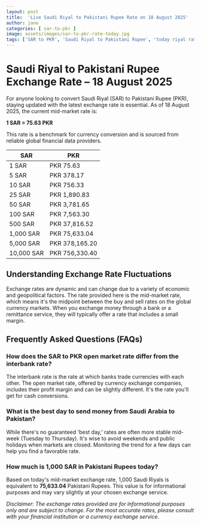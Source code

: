 ```yaml
---
layout: post
title:  'Live Saudi Riyal to Pakistani Rupee Rate on 18 August 2025'
author: jane
categories: [ sar-to-pkr ]
image: assets/images/sar-to-pkr-rate-today.jpg
tags: ['SAR to PKR', 'Saudi Riyal to Pakistani Rupee', 'today riyal rate in pakistan', 'saudi riyal rate', 'open market riyal rate']
---
```


# Saudi Riyal to Pakistani Rupee Exchange Rate – 18 August 2025

For anyone looking to convert Saudi Riyal (SAR) to Pakistani Rupee (PKR), staying updated with the latest exchange rate is essential. As of 18 August 2025, the current mid-market rate is:

**1 SAR = 75.63 PKR**

This rate is a benchmark for currency conversion and is sourced from reliable global financial data providers.

| SAR | PKR |
| --- | --- |
| 1 SAR | PKR 75.63 |
| 5 SAR | PKR 378.17 |
| 10 SAR | PKR 756.33 |
| 25 SAR | PKR 1,890.83 |
| 50 SAR | PKR 3,781.65 |
| 100 SAR | PKR 7,563.30 |
| 500 SAR | PKR 37,816.52 |
| 1,000 SAR | PKR 75,633.04 |
| 5,000 SAR | PKR 378,165.20 |
| 10,000 SAR | PKR 756,330.40 |


## Understanding Exchange Rate Fluctuations

Exchange rates are dynamic and can change due to a variety of economic and geopolitical factors. The rate provided here is the mid-market rate, which means it's the midpoint between the buy and sell rates on the global currency markets. When you exchange money through a bank or a remittance service, they will typically offer a rate that includes a small margin.

## Frequently Asked Questions (FAQs)

### How does the SAR to PKR open market rate differ from the interbank rate?

The interbank rate is the rate at which banks trade currencies with each other. The open market rate, offered by currency exchange companies, includes their profit margin and can be slightly different. It's the rate you'll get for cash conversions.

### What is the best day to send money from Saudi Arabia to Pakistan?

While there's no guaranteed 'best day,' rates are often more stable mid-week (Tuesday to Thursday). It's wise to avoid weekends and public holidays when markets are closed. Monitoring the trend for a few days can help you find a favorable rate.

### How much is 1,000 SAR in Pakistani Rupees today?

Based on today's mid-market exchange rate, 1,000 Saudi Riyals is equivalent to **75,633.04** Pakistani Rupees. This value is for informational purposes and may vary slightly at your chosen exchange service.



*Disclaimer: The exchange rates provided are for informational purposes only and are subject to change. For the most accurate rates, please consult with your financial institution or a currency exchange service.*
